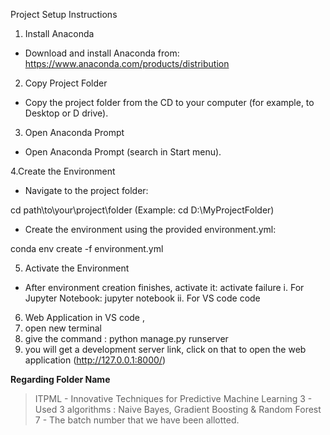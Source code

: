 Project Setup Instructions

1. Install Anaconda
- Download and install Anaconda from:
  https://www.anaconda.com/products/distribution

2. Copy Project Folder
- Copy the project folder from the CD to your computer (for example, to Desktop or D drive).

3. Open Anaconda Prompt
- Open Anaconda Prompt (search in Start menu).

4.Create the Environment
- Navigate to the project folder:

cd path\to\your\project\folder
(Example: cd D:\MyProjectFolder)

- Create the environment using the provided environment.yml:

conda env create -f environment.yml

5. Activate the Environment
- After environment creation finishes, activate it:
  activate failure
i. For Jupyter Notebook:
  jupyter notebook
ii. For VS code
   code

6. Web Application
in VS code , 
1. open new terminal 
2. give the command : python manage.py runserver
3. you will get a development server link, click on that to open the web application (http://127.0.0.1:8000/)

 **Regarding Folder Name**

> ITPML - Innovative Techniques for Predictive Machine Learning
> 3 - Used 3 algorithms : Naive Bayes, Gradient Boosting & Random Forest
> 7 - The batch number that we have been allotted.
